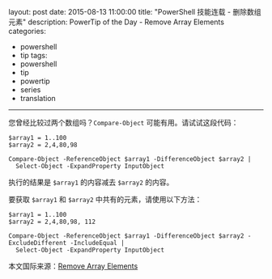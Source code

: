 ﻿layout: post
date: 2015-08-13 11:00:00
title: "PowerShell 技能连载 - 删除数组元素"
description: PowerTip of the Day - Remove Array Elements
categories:
- powershell
- tip
tags:
- powershell
- tip
- powertip
- series
- translation
---
您曾经比较过两个数组吗？`Compare-Object` 可能有用。请试试这段代码：

    $array1 = 1..100
    $array2 = 2,4,80,98
    
    Compare-Object -ReferenceObject $array1 -DifferenceObject $array2 |
      Select-Object -ExpandProperty InputObject

执行的结果是 `$array1` 的内容减去 `$array2` 的内容。

要获取 `$array1` 和 `$array2` 中共有的元素，请使用以下方法：

    $array1 = 1..100
    $array2 = 2,4,80,98, 112
    
    Compare-Object -ReferenceObject $array1 -DifferenceObject $array2 -ExcludeDifferent -IncludeEqual |
      Select-Object -ExpandProperty InputObject

<!--more-->
本文国际来源：[Remove Array Elements](http://community.idera.com/powershell/powertips/b/tips/posts/remove-array-elements)
